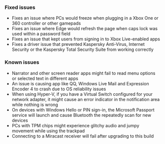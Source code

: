### Fixed issues
- Fixes an issue where PCs would freeze when plugging in a Xbox One or 360 controller or other gamepads
- Fixes an issue where Edge would refresh the page when caps lock was used within a password field
- Fixes an issue that kept users from signing in to Xbox Live-enabled apps
- Fixes a driver issue that prevented Kaspersky Anti-Virus, Internet Security or the Kaspersky Total Security Suite from working correctly

### Known issues
- Narrator and other screen reader apps might fail to read menu options or selected text in different apps
- An issue is causing app like QQ, Windows Live Mail and Expression Encoder 4 to crash due to OS reliability issues
- When using Hyper-V, if you have a Virtual Switch configured for your network adapter, it might cause an error indicator in the notification area while nothing is wrong
- On devices with Windows Hello or PIN sign-in, the Microsoft Passport service will launch and cause Bluetooth the repeatedly scan for new devices
- PCs with TPM chips might experience glitchy audio and jumpy movement while using the trackpad
- Connecting to a Miracast receiver will fail after upgrading to this build